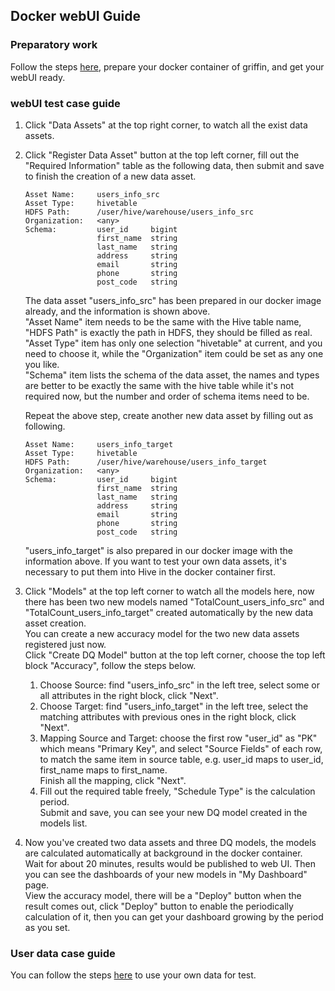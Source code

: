 ## Docker webUI Guide

### Preparatory work

Follow the steps [here](https://github.com/eBay/DQSolution/blob/master/README.md#how-to-run-in-docker), prepare your docker container of griffin, and get your webUI ready.

### webUI test case guide

1.  Click "Data Assets" at the top right corner, to watch all the exist data assets.

2.  Click "Register Data Asset" button at the top left corner, fill out the "Required Information" table as the following data, then submit and save to finish the creation of a new data asset.
    ```
    Asset Name:     users_info_src
    Asset Type:     hivetable
    HDFS Path:      /user/hive/warehouse/users_info_src
    Organization:   <any>
    Schema:         user_id     bigint
                    first_name  string
                    last_name   string
                    address     string
                    email       string
                    phone       string
                    post_code   string
    ```
    The data asset "users_info_src" has been prepared in our docker image already, and the information is shown above.  
    "Asset Name" item needs to be the same with the Hive table name, "HDFS Path" is exactly the path in HDFS, they should be filled as real.  
    "Asset Type" item has only one selection "hivetable" at current, and you need to choose it, while the "Organization" item could be set as any one you like.  
    "Schema" item lists the schema of the data asset, the names and types are better to be exactly the same with the hive table while it's not required now, but the number and order of schema items need to be.  

    Repeat the above step, create another new data asset by filling out as following.
    ```
    Asset Name:     users_info_target
    Asset Type:     hivetable
    HDFS Path:      /user/hive/warehouse/users_info_target
    Organization:   <any>
    Schema:         user_id     bigint
                    first_name  string
                    last_name   string
                    address     string
                    email       string
                    phone       string
                    post_code   string
    ```  
    "users_info_target" is also prepared in our docker image with the information above.
    If you want to test your own data assets, it's necessary to put them into Hive in the docker container first.  

3.  Click "Models" at the top left corner to watch all the models here, now there has been two new models named "TotalCount_users_info_src" and "TotalCount_users_info_target" created automatically by the new data asset creation.  
    You can create a new accuracy model for the two new data assets registered just now.  
    Click "Create DQ Model" button at the top left corner, choose the top left block "Accuracy", follow the steps below.  
    1)  Choose Source: find "users_info_src" in the left tree, select some or all attributes in the right block, click "Next".  
    2)  Choose Target: find "users_info_target" in the left tree, select the matching attributes with previous ones in the right block, click "Next".  
    3)  Mapping Source and Target: choose the first row "user_id" as "PK" which means "Primary Key", and select "Source Fields" of each row, to match the same item in source table, e.g. user_id maps to user_id, first_name maps to first_name.   
        Finish all the mapping, click "Next".  
    4)  Fill out the required table freely, "Schedule Type" is the calculation period.  
        Submit and save, you can see your new DQ model created in the models list.  

4.  Now you've created two data assets and three DQ models, the models are calculated automatically at background in the docker container.  
    Wait for about 20 minutes, results would be published to web UI. Then you can see the dashboards of your new models in "My Dashboard" page.  
    View the accuracy model, there will be a "Deploy" button when the result comes out, click "Deploy" button to enable the periodically calculation of it, then you can get your dashboard growing by the period as you set.

### User data case guide

You can follow the steps [here](https://github.com/eBay/griffin/blob/master/griffin-doc/userDataCaseGuide.md) to use your own data for test.